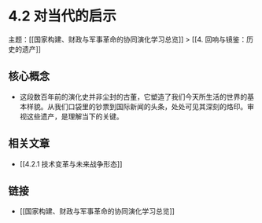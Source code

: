 # 4.2 对当代的启示

主题：[[国家构建、财政与军事革命的协同演化学习总览]] > [[4. 回响与镜鉴：历史的遗产]]

## 核心概念

- 这段数百年前的演化史并非尘封的古董，它塑造了我们今天所生活的世界的基本样貌。从我们口袋里的钞票到国际新闻的头条，处处可见其深刻的烙印。审视这些遗产，是理解当下的关键。

## 相关文章

- [[4.2.1 技术变革与未来战争形态]]

## 链接

- [[国家构建、财政与军事革命的协同演化学习总览]]
